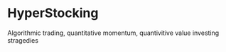 # HyperStocking
 Algorithmic trading, quantitative momentum, quantivitive value investing stragedies
